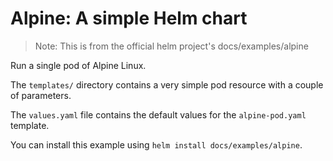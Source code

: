 # Alpine: A simple Helm chart

> Note: This is from the official helm project's docs/examples/alpine

Run a single pod of Alpine Linux.

The `templates/` directory contains a very simple pod resource with a
couple of parameters.

The `values.yaml` file contains the default values for the
`alpine-pod.yaml` template.

You can install this example using `helm install docs/examples/alpine`.

